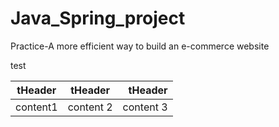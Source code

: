 # Java_Spring_project
Practice-A more efficient way to build an e-commerce website

test


| tHeader | tHeader | tHeader |
| --- | :---: | ---: |
| content1 | content 2 | content 3|
